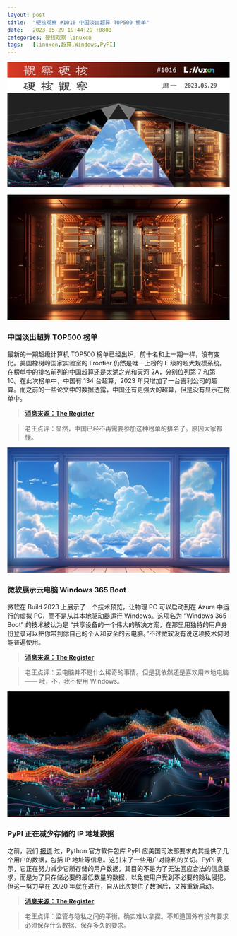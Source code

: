 ```yaml
---
layout: post
title:	"硬核观察 #1016 中国淡出超算 TOP500 榜单"
date:	2023-05-29 19:44:29 +0800 
categories:	硬核观察 linuxcn 
tags:	[linuxcn,超算,Windows,PyPI]
---
```



![](/Asserts/Images/album/202305/29/194224l9sveuks0hz2ku2h.jpg)


![](/Asserts/Images/album/202305/29/194231jblq5iewewqmlqb5.jpg)


### 中国淡出超算 TOP500 榜单


最新的一期超级计算机 TOP500 榜单已经出炉，前十名和上一期一样，没有变化。美国橡树岭国家实验室的 Frontier 仍然是唯一上榜的 E 级的超大规模系统。在榜单中的排名前列的中国超算还是太湖之光和天河 2A，分别位列第 7 和第 10。在此次榜单中，中国有 134 台超算，2023 年只增加了一台吉利公司的超算。而之前的一些论文中的数据透露，中国还有更强大的超算，但是没有显示在榜单中。



> 
> **[消息来源：The Register](https://www.theregister.com/2023/05/22/us_china_top500_may_2023/)**
> 
> 
> 



> 
> 老王点评：显然，中国已经不再需要参加这种榜单的排名了。原因大家都懂。
> 
> 
> 


![](/Asserts/Images/album/202305/29/194247nkfrvxz0k0t2c7rx.jpg)


### 微软展示云电脑 Windows 365 Boot


微软在 Build 2023 上展示了一个技术预览，让物理 PC 可以启动到在 Azure 中运行的虚拟 PC，而不是从其本地驱动器运行 Windows。这项名为 “Windows 365 Boot” 的技术被认为是 “共享设备的一个伟大的解决方案，在那里用独特的用户身份登录可以把你带到你自己的个人和安全的云电脑。”不过微软没有说这项技术何时能普遍使用。



> 
> **[消息来源：The Register](https://www.theregister.com/2023/05/24/windows_365_boot_preview/)**
> 
> 
> 



> 
> 老王点评：云电脑并不是什么稀奇的事情。但是我依然还是喜欢用本地电脑 —— 哦，不，我不使用 Windows。
> 
> 
> 


![](/Asserts/Images/album/202305/29/194310alpvmnuvr217nc37.jpg)


### PyPI 正在减少存储的 IP 地址数据


之前，我们 [报道](/article-15845-1.html) 过，Python 官方软件包库 PyPI 应美国司法部要求向其提供了几个用户的数据，包括 IP 地址等信息。这引来了一些用户对隐私的关切。PyPI 表示，它正在努力减少它所存储的用户数据，其目的不是为了无法回应合法的信息要求，而是为了只存储必要的最低数量的数据，以免使用户受到不必要的隐私侵犯。但这一努力早在 2020 年就在进行，自从此次提供了数据后，又被重新启动。



> 
> **[消息来源：The Register](https://www.theregister.com/2023/05/27/pypi_ip_data_government/)**
> 
> 
> 



> 
> 老王点评：监管与隐私之间的平衡，确实难以拿捏。不知道国外有没有要求必须保存什么数据、保存多久的要求。
> 
> 
>
